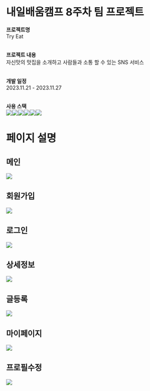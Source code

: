 # 내일배움캠프 8주차 팀 프로젝트
<b>프로젝트명</b><br/>
Try Eat<br/><br/>

<b>프로젝트 내용</b><br/>
자신맛의 맛집을 소개하고 사람들과 소통 할 수 있는 SNS 서비스<br/><br/>

<b>개발 일정</b><br/>
2023.11.21 - 2023.11.27<br/><br/>

<b>사용 스택</b><br/>
 <img src="https://img.shields.io/badge/HTML5-E34F26?style=for-the-badge&logo=html5&logoColor=white"><img src="https://img.shields.io/badge/CSS3-1572B6?style=for-the-badge&logo=css3&logoColor=white"><img src="https://img.shields.io/badge/JavaScript-323330?style=for-the-badge&logo=javascript&logoColor=F7DF1E"><img src="https://img.shields.io/badge/React-20232A?style=for-the-badge&logo=react&logoColor=61DAFB"><img src="https://img.shields.io/badge/Redux-593D88?style=for-the-badge&logo=redux&logoColor=white"><img src="https://img.shields.io/badge/firebase-ffca28?style=for-the-badge&logo=firebase&logoColor=black"><br/>

# 페이지 설명

## 메인
<img src="./src/assets/메인페이지.png">

## 회원가입
<img src="./src/assets/회원가입.png">

## 로그인
<img src="./src/assets/로그인.png">

## 상세정보
<img src="./src/assets/상세페이지.png">

## 글등록
<img src="./src/assets/글등록페이지.png">

## 마이페이지
<img src="./src/assets/마이페이지.png">

## 프로필수정
<img src="./src/assets/프로필수정.png">
